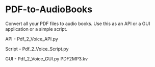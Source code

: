 # PDF-to-AudioBooks
Convert all your PDF files to audio books. Use this as an API or a GUI application or a simple script.

API - Pdf_2_Voice_API.py

Script - Pdf_2_Voice_Script.py

GUI - Pdf_2_Voice_GUI.py
      PDF2MP3.kv  
